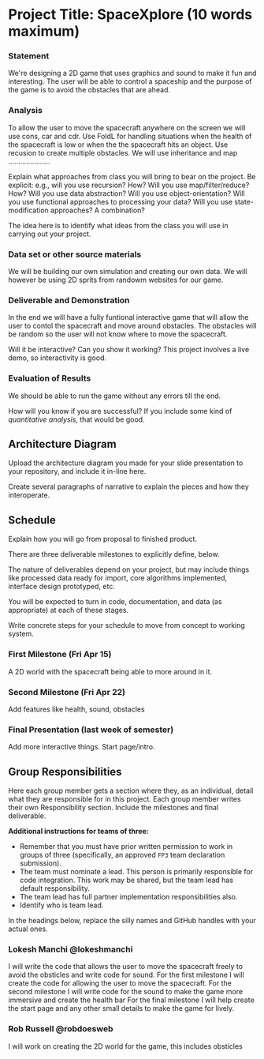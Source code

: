 # Project Title: SpaceXplore (10 words maximum)

### Statement
We're designing a 2D game that uses graphics and sound to make it fun and interesting. The user will be able to control a spaceship and the purpose of the game is to avoid the obstacles that are ahead. 

### Analysis
To allow the user to move the spacecraft anywhere on the screen we will use cons, car and cdr. Use FoldL for handling situations when the health of the spacecraft is low or when the the spacecraft hits an object. Use recusion to create multiple obstacles. We will use inheritance and map .....................

Explain what approaches from class you will bring to bear on the project. Be explicit: e.g., will you use recursion? How? Will you use map/filter/reduce? How? Will you use data abstraction? Will you use object-orientation? Will you use functional approaches to processing your data? Will you use state-modification approaches? A combination?

The idea here is to identify what ideas from the class you will use in carrying out your project. 

### Data set or other source materials
We will be building our own simulation and creating our own data. We will however be using 2D sprits from randowm websites for our game.


### Deliverable and Demonstration
In the end we will have a fully funtional interactive game that will allow the user to contol the spacecraft and move around obstacles. The obstacles will be random so the user will not know where to move the spacecraft. 


Will it be interactive? Can you show it working? This project involves a live demo, so interactivity is good.

### Evaluation of Results
We should be able to run the game without any errors till the end.


How will you know if you are successful? 
If you include some kind of _quantitative analysis,_ that would be good.

## Architecture Diagram
Upload the architecture diagram you made for your slide presentation to your repository, and include it in-line here.

Create several paragraphs of narrative to explain the pieces and how they interoperate.

## Schedule
Explain how you will go from proposal to finished product. 

There are three deliverable milestones to explicitly define, below.

The nature of deliverables depend on your project, but may include things like processed data ready for import, core algorithms implemented, interface design prototyped, etc. 

You will be expected to turn in code, documentation, and data (as appropriate) at each of these stages.

Write concrete steps for your schedule to move from concept to working system. 

### First Milestone (Fri Apr 15)
A 2D world with the spacecraft being able to more around in it. 

### Second Milestone (Fri Apr 22)
Add features like health, sound, obstacles 

### Final Presentation (last week of semester)
Add more interactive things. Start page/intro.

## Group Responsibilities
Here each group member gets a section where they, as an individual, detail what they are responsible for in this project. Each group member writes their own Responsibility section. Include the milestones and final deliverable.

**Additional instructions for teams of three:** 
* Remember that you must have prior written permission to work in groups of three (specifically, an approved `FP3` team declaration submission).
* The team must nominate a lead. This person is primarily responsible for code integration. This work may be shared, but the team lead has default responsibility.
* The team lead has full partner implementation responsibilities also.
* Identify who is team lead.

In the headings below, replace the silly names and GitHub handles with your actual ones.

### Lokesh Manchi @lokeshmanchi
I will write the code that allows the user to move the spacecraft freely to avoid the obsticles and write code for sound.
For the first milestone I will create the code for allowing the user to move the spacecraft.
For the second milestone I will write code for the sound to make the game more immersive and create the health bar
For the final milestone I will help create the start page and any other small details to make the game for lively.


### Rob Russell @robdoesweb
I will work on creating the 2D world for the game, this includes obsticles 


